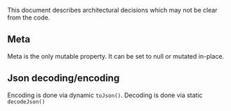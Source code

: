 This document describes architectural decisions which may not be clear from the code.

## Meta
Meta is the only mutable property. It can be set to null or mutated in-place. 

## Json decoding/encoding
Encoding is done via dynamic `toJson()`.
Decoding is done via static `decodeJson()`
